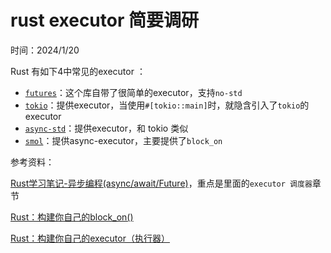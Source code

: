 ﻿# rust executor 简要调研

时间：2024/1/20

Rust 有如下4中常见的executor ：

- [`futures`](https://github.com/rust-lang/futures-rs)：这个库自带了很简单的executor，支持`no-std`
- [`tokio`](https://github.com/tokio-rs/tokio)：提供executor，当使用`#[tokio::main]`时，就隐含引入了`tokio`的executor
- [`async-std`](https://github.com/async-rs/async-std)：提供executor，和 tokio 类似
- [`smol`](https://github.com/smol-rs/smol)：提供async-executor，主要提供了`block_on`

参考资料：

[Rust学习笔记-异步编程(async/await/Future)](https://zhuanlan.zhihu.com/p/611587154)，重点是里面的`executor 调度器`章节

[Rust：构建你自己的block_on()](https://zhuanlan.zhihu.com/p/148064818)

[Rust：构建你自己的executor（执行器）](https://zhuanlan.zhihu.com/p/149740327)


